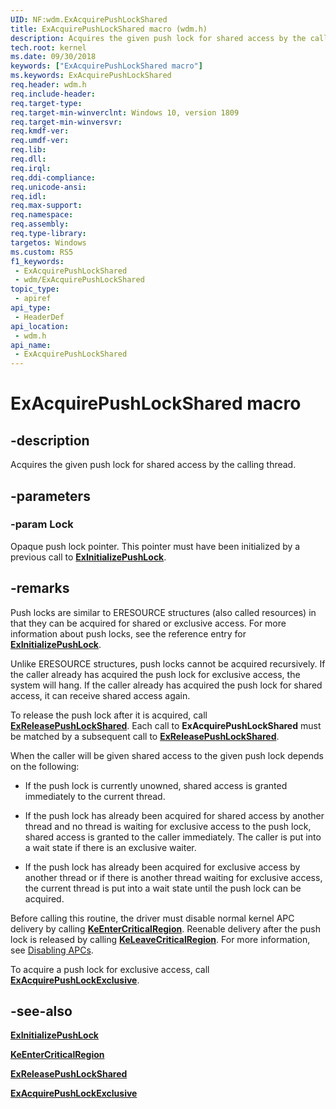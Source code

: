 ```yaml
---
UID: NF:wdm.ExAcquirePushLockShared
title: ExAcquirePushLockShared macro (wdm.h)
description: Acquires the given push lock for shared access by the calling thread.
tech.root: kernel
ms.date: 09/30/2018
keywords: ["ExAcquirePushLockShared macro"]
ms.keywords: ExAcquirePushLockShared
req.header: wdm.h
req.include-header: 
req.target-type: 
req.target-min-winverclnt: Windows 10, version 1809
req.target-min-winversvr: 
req.kmdf-ver: 
req.umdf-ver: 
req.lib: 
req.dll: 
req.irql: 
req.ddi-compliance: 
req.unicode-ansi: 
req.idl: 
req.max-support: 
req.namespace: 
req.assembly: 
req.type-library: 
targetos: Windows
ms.custom: RS5
f1_keywords:
 - ExAcquirePushLockShared
 - wdm/ExAcquirePushLockShared
topic_type:
 - apiref
api_type:
 - HeaderDef
api_location:
 - wdm.h
api_name:
 - ExAcquirePushLockShared
---
```


# ExAcquirePushLockShared macro


## -description

Acquires the given push lock for shared access by the calling thread.

## -parameters

### -param Lock

Opaque push lock pointer. This pointer must have been initialized by a previous call to [**ExInitializePushLock**](nf-wdm-exinitializepushlock.md).

## -remarks

Push locks are similar to ERESOURCE structures (also called resources) in that they can be acquired for shared or exclusive access. For more information about push locks, see the reference entry for [**ExInitializePushLock**](nf-wdm-exinitializepushlock.md).

Unlike ERESOURCE structures, push locks cannot be acquired recursively. If the caller already has acquired the push lock for exclusive access, the system will hang. If the caller already has acquired the push lock for shared access, it can receive shared access again. 

To release the push lock after it is acquired, call [**ExReleasePushLockShared**](nf-wdm-exreleasepushlockshared.md). Each call to **ExAcquirePushLockShared** must be matched by a subsequent call to [**ExReleasePushLockShared**](nf-wdm-exreleasepushlockshared.md). 

When the caller will be given shared access to the given push lock depends on the following:

- If the push lock is currently unowned, shared access is granted immediately to the current thread.

- If the push lock has already been acquired for shared access by another thread and no thread is waiting for exclusive access to the push lock, shared access is granted to the caller immediately. The caller is put into a wait state if there is an exclusive waiter.

- If the push lock has already been acquired for exclusive access by another thread or if there is another thread waiting for exclusive access, the current thread is put into a wait state until the push lock can be acquired.

Before calling this routine, the driver must disable normal kernel APC delivery by calling [**KeEnterCriticalRegion**](../ntddk/nf-ntddk-keentercriticalregion.md). Reenable delivery after the push lock is released by calling [**KeLeaveCriticalRegion**](../ntddk/nf-ntddk-keleavecriticalregion). For more information, see [Disabling APCs](https://learn.microsoft.com/en-us/windows-hardware/drivers/kernel/disabling-apcs).

To acquire a push lock for exclusive access, call [**ExAcquirePushLockExclusive**](nf-wdm-exacquirepushlockexclusive.md).

## -see-also

[**ExInitializePushLock**](nf-wdm-exinitializepushlock.md)

[**KeEnterCriticalRegion**](../ntddk/nf-ntddk-keentercriticalregion.md)

[**ExReleasePushLockShared**](nf-wdm-exreleasepushlockshared.md)

[**ExAcquirePushLockExclusive**](nf-wdm-exacquirepushlockexclusive.md)

